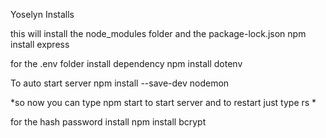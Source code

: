 Yoselyn Installs 

this will install the node_modules folder and the package-lock.json 
npm install express 

for the .env folder install dependency
npm install dotenv

To auto start server 
npm install --save-dev nodemon

*so now you can type npm start to start server and to restart just type rs *


for the hash password install
npm install bcrypt

